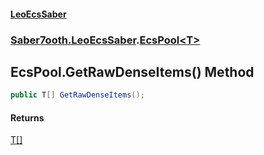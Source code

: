 #### [LeoEcsSaber](index.md 'index')
### [Saber7ooth.LeoEcsSaber](Saber7ooth.LeoEcsSaber.md 'Saber7ooth.LeoEcsSaber').[EcsPool&lt;T&gt;](EcsPool_T_.md 'Saber7ooth.LeoEcsSaber.EcsPool<T>')

## EcsPool<T>.GetRawDenseItems() Method

```csharp
public T[] GetRawDenseItems();
```

#### Returns
[T](EcsPool_T_.md#Saber7ooth.LeoEcsSaber.EcsPool_T_.T 'Saber7ooth.LeoEcsSaber.EcsPool<T>.T')[[]](https://docs.microsoft.com/en-us/dotnet/api/System.Array 'System.Array')